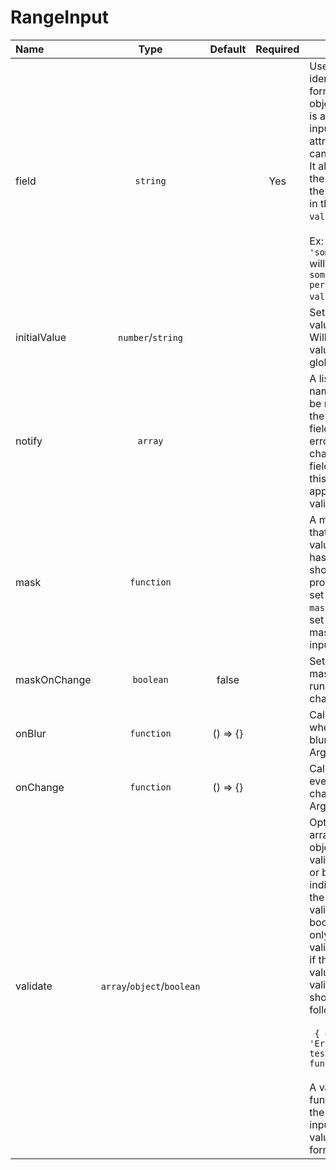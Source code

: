 # RangeInput

<!-- STORY -->

| Name               | Type     | Default  | Required | Description                                                                                                                           |
|:-------------------|:--------:|:--------:|:--------:|---------------------------------------------------------------------------------------------------------------------------------------|
| field | `string`  |     |     Yes     | Used as the field's identifier in the form's `values` object. By default it is also used as the input's `name` attribute, but this can be overridden. It also represents the object path for the value to be set in the form's `values` object. <br><br> Ex: `'something.person'` will be saved as `{ something: { person: 'whatever value' } }`.  |
| initialValue               | `number`/`string`     |  |  | Sets's the initial value of the input. Will override values set at the global Form level. |
| notify               | `array`     |  |  | A list of other field names that should be notified when the value of this field changes or its error state changes. A notified field can process this notification by applying one of its validation rules. |
| mask               | `function`     |  |  | A masking function that is passed the value as the user has input it and should return the processed value to set the input to.If `maskOnChange` isn't set to true the mask will apply on input blur. |
| maskOnChange               | `boolean`     | false |  | Sets if the input mask should be run on every value change. |
| onBlur               | `function`     | () => {} |  | Callback fired when input is blurred. <br>Arguments: (`event`) |
| onChange               | `function`     | () => {} |  | Callback fired on every value change. <br>Arguments: (`event`) |
| validate               | `array`/`object`/`boolean`     |  |  | Option to pass an array of validation objects, a singular validation object, or boolean indicating whether the field should be validated. The boolean option will only do basic validation to check if the field has a value. The validation object should have the following shape: <br><br> ` { errorMsg: 'Error Message', test: [validation function] }` <br><br> A validation function is passed the value of the input as well as the value of all other form inputs. |
